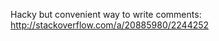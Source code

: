 Hacky but convenient way to write comments:
http://stackoverflow.com/a/20885980/2244252

[//]: # (A comment)
<!-- or another way -->
